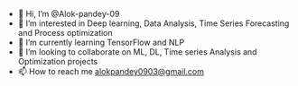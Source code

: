 - 👋 Hi, I’m @Alok-pandey-09
- 👀 I’m interested in Deep learning, Data Analysis, Time Series Forecasting and Process optimization
- 🌱 I’m currently learning TensorFlow and NLP
- 💞️ I’m looking to collaborate on ML, DL, Time series Analysis and Optimization projects
- 📫 How to reach me alokpandey0903@gmail.com

<!---
Alok-pandey-09/Alok-pandey-09 is a ✨ special ✨ repository because its `README.md` (this file) appears on your GitHub profile.
You can click the Preview link to take a look at your changes.
--->
